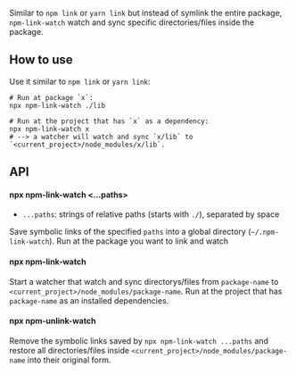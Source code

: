 Similar to `npm link` or `yarn link` but instead of symlink the entire package, `npm-link-watch` watch and sync specific directories/files inside the package.

## How to use

Use it similar to `npm link` or `yarn link`:

```
# Run at package `x`:
npx npm-link-watch ./lib

# Run at the project that has `x` as a dependency:
npx npm-link-watch x
# --> a watcher will watch and sync `x/lib` to `<current_project>/node_modules/x/lib`.
```

## API

#### npx npm-link-watch <...paths>

- `...paths`: strings of relative paths (starts with `./`), separated by space

Save symbolic links of the specified `paths` into a global directory (`~/.npm-link-watch`).
Run at the package you want to link and watch

#### npx npm-link-watch <package-name>

Start a watcher that watch and sync directorys/files from `package-name` to `<current_project>/node_modules/package-name`.
Run at the project that has `package-name` as an installed dependencies.

#### npx npm-unlink-watch <package-name>

Remove the symbolic links saved by `npx npm-link-watch ...paths` and restore all directories/files inside `<current_project>/node_modules/package-name` into their original form.

